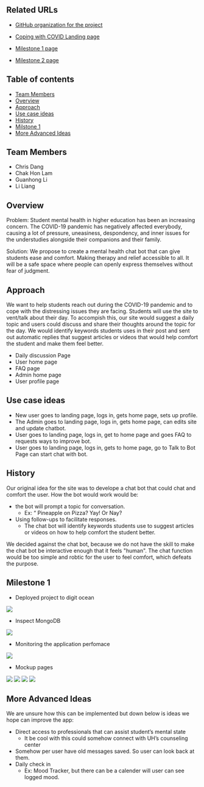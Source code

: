 ## Related URLs

- <a href="https://github.com/coping-with-covid">GitHub organization for the project</a>

- <a href="http://143.110.232.78/#/">Coping with COVID Landing page</a>

- <a href="https://github.com/coping-with-covid/coping-with-covid/projects/1">Milestone 1 page</a>

- <a href="https://github.com/coping-with-covid/coping-with-covid/projects/3">Milestone 2 page</a>

## Table of contents

* [Team Members](#team-members)
* [Overview](#overview)
* [Approach](#approach)
* [Use case ideas](#use-case-ideas)
* [History](#History)
* [Milstone 1](#milestone-1)
* [More Advanced Ideas](#more-advanced-ideas)

## Team Members

- Chris Dang
- Chak Hon Lam
- Guanhong Li
- Li Liang

## Overview

Problem: Student mental health in higher education has been an increasing concern. The COVID-19 pandemic has negatively affected everybody, causing a lot of pressure, uneasiness, despondency, and inner issues for the understudies alongside their companions and their family.

Solution: We propose to create a mental health chat bot that can give students ease and comfort. Making therapy and relief accessible to all. It will be a safe space where people can openly express themselves without fear of judgment.

## Approach

We want to help students reach out during the COVID-19 pandemic and to cope with the distressing issues they are facing. Students will use the site to vent/talk about their day. To accompish this, our site would suggest a daily topic and users could discuss and share their thoughts around the topic for the day. We would identify keywords students uses in their post and sent out automatic replies that suggest articles or videos that would help comfort the student and make them feel better.

- Daily discussion Page
- User home page
- FAQ page
- Admin home page
- User profile page

## Use case ideas

- New user goes to landing page, logs in, gets home page, sets up profile.
- The Admin goes to landing page, logs in, gets home page, can edits site and update chatbot.
- User goes to landing page, logs in, get to home page and goes FAQ to requests ways to improve bot.
- User goes to landing page, logs in, gets to home page, go to Talk to Bot Page can start chat with bot.

## History

Our original idea for the site was to develope a chat bot that could chat and comfort the user.
How the bot would work would be:

- the bot will prompt a topic for conversation.
  - Ex: “ Pineapple on Pizza? Yay! Or Nay?
- Using follow-ups to facilitate responses.
  - The chat bot will identify keywords students use to suggest articles or videos on how to help comfort the student better.
  
We decided against the chat bot, because we do not have the skill to make the chat bot be interactive enough that it feels "human". The chat function would be too simple and robtic for the user to feel comfort, which defeats the purpose.

## Milestone 1
 
 - Deployed project to digit ocean
 
 <img src="doc/1.PNG">
 
 - Inspect MongoDB
 
 <img src="doc/3.png">
 
 - Monitoring the application perfomace
 
 <img src="doc/2.PNG">
 
 - Mockup pages
  <img src="doc/7.png">
  <img src="doc/4.png">
  <img src="doc/5.png">
  <img src="doc/6.png">


## More Advanced Ideas

We are unsure how this can be implemented but down below is ideas we hope can improve the app:
  - Direct access to professionals that can assist student’s mental state
    - It be cool with this could somehow connect with UH’s counseling center
  - Somehow per user have old messages saved. So user can look back at them.
  - Daily check in
    - Ex: Mood Tracker, but there can be a calender will user can see logged mood.
        
